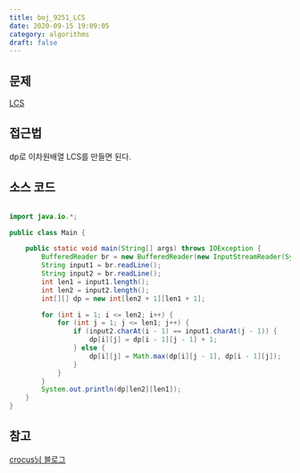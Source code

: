 ```yaml
---
title: boj_9251_LCS
date: 2020-09-15 19:09:05
category: algorithms
draft: false
---
```



## 문제
[LCS](https://www.acmicpc.net/problem/9251)

## 접근법
dp로 이차원배열 LCS를 만들면 된다.

## 소스 코드

```java

import java.io.*;

public class Main {

    public static void main(String[] args) throws IOException {
        BufferedReader br = new BufferedReader(new InputStreamReader(System.in));
        String input1 = br.readLine();
        String input2 = br.readLine();
        int len1 = input1.length();
        int len2 = input2.length();
        int[][] dp = new int[len2 + 1][len1 + 1];

        for (int i = 1; i <= len2; i++) {
            for (int j = 1; j <= len1; j++) {
                if (input2.charAt(i - 1) == input1.charAt(j - 1)) {
                    dp[i][j] = dp[i - 1][j - 1] + 1;
                } else {
                    dp[i][j] = Math.max(dp[i][j - 1], dp[i - 1][j]);
                }
            }
        }
        System.out.println(dp[len2][len1]);
    }
}

```


## 참고
[crocus님 블로그](https://www.crocus.co.kr/787)